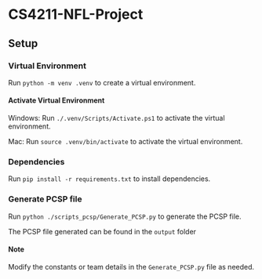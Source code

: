 # CS4211-NFL-Project

## Setup

### Virtual Environment
Run `python -m venv .venv` to create a virtual environment.

#### Activate Virtual Environment
Windows: Run `./.venv/Scripts/Activate.ps1` to activate the virtual environment.

Mac: Run `source .venv/bin/activate` to activate the virtual environment.

### Dependencies
Run `pip install -r requirements.txt` to install dependencies.

### Generate PCSP file
Run `python ./scripts_pcsp/Generate_PCSP.py` to generate the PCSP file.

The PCSP file generated can be found in the `output` folder

#### Note
Modify the constants or team details in the `Generate_PCSP.py` file as needed.
